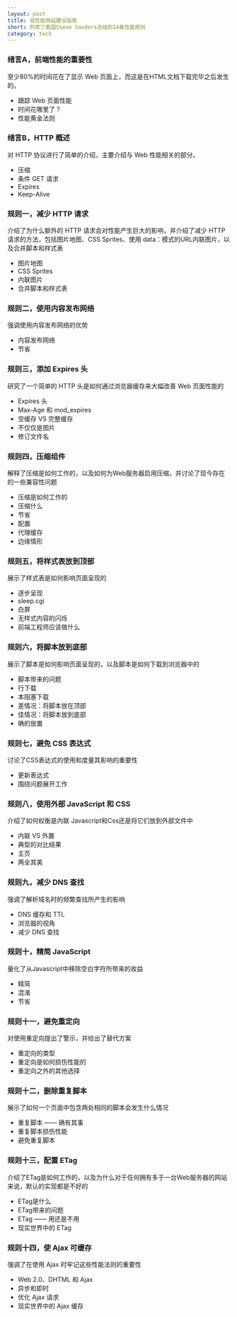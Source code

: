 ```yaml
---
layout: post
title: 高性能网站建设指南
short: 列举了美国Steve Souders总结的14条性能规则
category: tech
---
```


### 绪言A，前端性能的重要性
至少80%的时间花在了显示 Web 页面上，而这是在HTML文档下载完毕之后发生的。
- 跟踪 Web 页面性能
- 时间花哪里了？
- 性能黄金法则

### 绪言B，HTTP 概述
对 HTTP 协议进行了简单的介绍，主要介绍与 Web 性能相关的部分。
- 压缩
- 条件 GET 请求
- Expires
- Keep-Alive

### 规则一，减少 HTTP 请求
介绍了为什么额外的 HTTP 请求会对性能产生巨大的影响，并介绍了减少 HTTP 请求的方法，包括图片地图、CSS Sprites、使用 data：模式的URL内联图片，以及合并脚本和样式表
- 图片地图
- CSS Sprites
- 内联图片
- 合并脚本和样式表

### 规则二，使用内容发布网络
强调使用内容发布网络的优势

- 内容发布网络
- 节省

### 规则三，添加 Expires 头
研究了一个简单的 HTTP 头是如何通过浏览器缓存来大幅改善 Web 页面性能的

- Expires 头
- Max-Age 和 mod_expires
- 空缓存 VS 完整缓存
- 不仅仅是图片
- 修订文件名

### 规则四，压缩组件
解释了压缩是如何工作的，以及如何为Web服务器启用压缩，并讨论了现今存在的一些兼容性问题

- 压缩是如何工作的
- 压缩什么
- 节省
- 配置
- 代理缓存
- 边缘情形

### 规则五，将样式表放到顶部
展示了样式表是如何影响页面呈现的

- 逐步呈现
- sleep.cgi
- 白屏
- 无样式内容的闪烁
- 前端工程师应该做什么

### 规则六，将脚本放到底部
展示了脚本是如何影响页面呈现的，以及脚本是如何下载到浏览器中的

- 脚本带来的问题
- 行下载
- 本阻塞下载
- 差情况：将脚本放在顶部
- 佳情况：将脚本放到底部
- 确的放置

### 规则七，避免 CSS 表达式
讨论了CSS表达式的使用和度量其影响的重要性

- 更新表达式
- 围绕问题展开工作

### 规则八，使用外部 JavaScript 和 CSS
介绍了如何权衡是内联 Javascript和Css还是将它们放到外部文件中

- 内联 VS 外置
- 典型的对比结果
- 主页
- 两全其美

### 规则九，减少 DNS 查找
强调了解析域名时的频繁查找所产生的影响
- DNS 缓存和 TTL
- 浏览器的视角
- 减少 DNS 查找

### 规则十，精简 JavaScript
量化了从Javascript中移除空白字符所带来的收益

- 精简
- 混淆
- 节省

### 规则十一，避免重定向
对使用重定向提出了警示，并给出了替代方案

- 重定向的类型
- 重定向是如何损伤性能的
- 重定向之外的其他选择

### 规则十二，删除重复脚本
展示了如何一个页面中包含两处相同的脚本会发生什么情况

- 重复脚本 —— 确有其事
- 重复脚本损伤性能
- 避免重复脚本

### 规则十三，配置 ETag
介绍了ETag是如何工作的，以及为什么对于任何拥有多于一台Web服务器的网站来说，默认的实现都是不好的

- ETag是什么
- ETag带来的问题
- ETag —— 用还是不用
- 现实世界中的 ETag

### 规则十四，使 Ajax 可缓存
强调了在使用 Ajax 时牢记这些性能法则的重要性

- Web 2.0、DHTML 和 Ajax
- 异步和即时
- 优化 Ajax 请求
- 现实世界中的 Ajax 缓存

